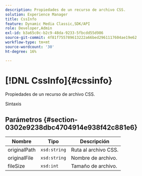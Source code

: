 ```yaml
---
description: Propiedades de un recurso de archivo CSS.
solution: Experience Manager
title: CssInfo
feature: Dynamic Media Classic,SDK/API
role: Developer,Admin
exl-id: b3a65c0c-b2c9-48da-9233-5fbcdd55d986
source-git-commit: 4f81f755789613222a66bed2961117604ae19e62
workflow-type: tm+mt
source-wordcount: '30'
ht-degree: 16%

---
```


# [!DNL CssInfo]{#cssinfo}

Propiedades de un recurso de archivo CSS.

Sintaxis

## Parámetros {#section-0302e9238dbc4704914e938f42c881e6}

| Nombre | Tipo | Descripción |
|---|---|---|
| originalPath | `xsd:string` | Ruta al archivo CSS. |
| originalFile | `xsd:string` | Nombre de archivo. |
| fileSize | `xsd:int` | Tamaño de archivo. |
